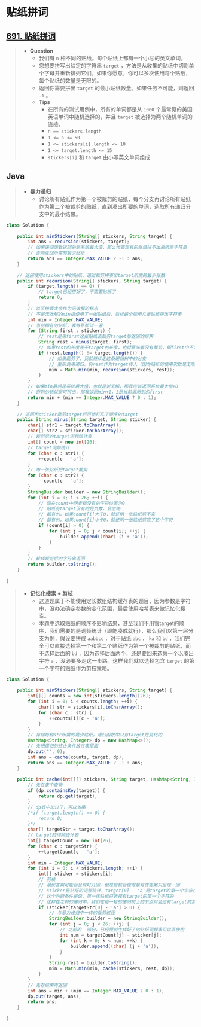 # 贴纸拼词

## [691. 贴纸拼词](https://leetcode.cn/problems/stickers-to-spell-word/)

> - **Question**
>   - 我们有 `n` 种不同的贴纸。每个贴纸上都有一个小写的英文单词。
>   - 您想要拼写出给定的字符串 `target` ，方法是从收集的贴纸中切割单个字母并重新排列它们。如果你愿意，你可以多次使用每个贴纸，每个贴纸的数量是无限的。
>   - 返回你需要拼出 `target` 的最小贴纸数量。如果任务不可能，则返回  `-1` 。
>   - **Tips**
>     - 在所有的测试用例中，所有的单词都是从 `1000` 个最常见的美国英语单词中随机选择的，并且 `target` 被选择为两个随机单词的连接。
>     - `n == stickers.length`
>     - `1 <= n <= 50`
>     - `1 <= stickers[i].length <= 10`
>     - `1 <= target.length <= 15`
>     - `stickers[i]` 和 `target` 由小写英文单词组成

## Java

> - **暴力递归**
>   - 讨论所有贴纸作为第一个被裁剪的贴纸，每个分支再讨论所有贴纸作为第二个被裁剪的贴纸，直到凑出所要的单词，选取所有递归分支中的最小结果。

```java
class Solution {
    
    public int minStickers(String[] stickers, String target) {
        int ans = recursion(stickers, target);
        // 如果递归函数返回的是系统最大值，那么代表现有的贴纸拼不出来所需字符串
        // 否则返回所需的最少贴纸
        return ans == Integer.MAX_VALUE ? -1 : ans;
    }
    
    // 返回使用stickers中的贴纸，通过裁剪拼凑出target所需的最少张数
    public int recursion(String[] stickers, String target) {
        if (target.length() == 0) {
            // target已经拼好了，不需要贴纸了
            return 0;
        }
        // 以系统最大值作为无效解的标志
        // 不是无效解的min指使用了一张贴纸后，后续最少能用几张贴纸拼出字符串
        int min = Integer.MAX_VALUE;
        // 当前拥有的贴纸，我每张都试一遍
        for (String first : stickers) {
            // rest是用first这张贴纸去裁剪target后返回的结果
            String rest = minus(target, first);
            // 如果rest的长度等于target的长度，也就意味着没有裁剪，即first中不包含target的任一字符
            if (rest.length() != target.length()) {
                // 如果裁剪了，我就继续走这条递归树中的分支
                // 重新调用递归，将rest作为target传入（因为贴纸的使用次数是无限的，下一次又会拿全部的贴纸出来看看）
                min = Math.min(min, recursion(stickers, rest));
            }
        }
        // 如果min最后是系统最大值，也就是说无解，那我应该返回系统最大值+0
        // 否则的话就是可拼出，那我返回min+1，1是当前遍历到的first
        return min + (min == Integer.MAX_VALUE ? 0 : 1);
    }
    
    // 返回用sticker裁剪target后可能打乱了顺序的target
    public String minus(String target, String sticker) {
        char[] str1 = target.toCharArray();
        char[] str2 = sticker.toCharArray();
        // 裁剪后的target词频统计表
        int[] count = new int[26];
        // target词频统计
        for (char c : str1) {
            ++count[c - 'a'];
        }
        // 用一张贴纸把target裁剪
        for (char c : str2) {
            --count[c - 'a'];
        }
        StringBuilder builder = new StringBuilder();
        for (int i = 0; i < 26; ++i) {
            // 现在count中两者都没有的字符位置为0
            // 贴纸有target没有的是负数，会忽略
            // 都有的，如果count[i]大于0，就证明一张贴纸剪不完
            // 都有的，如果count[i]小于0，就证明一张贴纸剪完了这个字符
            if (count[i] > 0) {
                for (int j = 0; j < count[i]; ++j) {
                    builder.append((char) (i + 'a'));
                }
            }
        }
        // 转成裁剪后的字符串返回
        return builder.toString();
    }
    
}
```

> - **记忆化搜索 + 剪枝**
>   - 这道题属于不能使用定长数组结构缓存表的题目，因为参数是字符串，没办法确定参数的变化范围，最后使用哈希表来做记忆化搜索。
>   - 本题中选取贴纸的顺序不影响结果，甚至我们不用管target的顺序，我们需要的是词频统计（即能凑成就行），那么我们以第一层分支为例，假设要拼成 `aabbcc` ，对于贴纸 `abc` ， `ka` 和 `bd` ，我们完全可以直接选择第一个和第二个贴纸作为第一个被裁剪的贴纸，而不选择后面的 `bd` ，因为选择后面两个，还是要回来选第一个以凑出字符 `a` ，没必要多走这一步路。这样我们就以选择包含 `target` 的第一个字符的贴纸作为剪枝策略。

```java
class Solution {
    
    public int minStickers(String[] stickers, String target) {
        int[][] counts = new int[stickers.length][26];
        for (int i = 0; i < counts.length; ++i) {
            char[] str = stickers[i].toCharArray();
            for (char c : str) {
                ++counts[i][c - 'a'];
            }
        }
        // 存储每种str所需的最少贴纸，递归函数中只有target是变化的
        HashMap<String, Integer> dp = new HashMap<>();
        // 先把递归的终止条件放在表里面
        dp.put("", 0);
        int ans = cache(counts, target, dp);
        return ans == Integer.MAX_VALUE ? -1 : ans;
    }
    
    public int cache(int[][] stickers, String target, HashMap<String, Integer> dp) {
        // 先在表中查询
        if (dp.containsKey(target)) {
            return dp.get(target);
        }
        // dp表中加过了，可以省略
        /*if (target.length() == 0) {
            return 0;
        }*/
        char[] targetStr = target.toCharArray();
        // target的词频统计表
        int[] targetCount = new int[26];
        for (char c : targetStr) {
            ++targetCount[c - 'a'];
        }
        int min = Integer.MAX_VALUE;
        for (int i = 0; i < stickers.length; ++i) {
            int[] sticker = stickers[i];
            // 剪枝
            // 最优答案可能会呈现好几回，但是剪枝会使得最有优答案只呈现一回
            // sticker是贴纸的词频统计，target[0] - 'a'是target的第一个字符在26个字母中的位置
            // 这个判断条件是说，第一张贴纸只选择有target的第一个字符的
            // 这样在之前的递归中，我们在每一轮的递归树上的节点只会走有target的第一个字符的那部分树，这并不影响你找到最优解，因为顺序不影响结果
            if (sticker[targetStr[0] - 'a'] > 0) {
                // 与暴力递归中一样的裁剪过程
                StringBuilder builder = new StringBuilder();
                for (int j = 0; j < 26; ++j) {
                    // 之前的--部分，已经提前生成好了的贴纸词频表可以直接用
                    int num = targetCount[j] - sticker[j];
                    for (int k = 0; k < num; ++k) {
                        builder.append((char) (j + 'a'));
                    }
                }
                String rest = builder.toString();
                min = Math.min(min, cache(stickers, rest, dp));
            }
        }
        // 先存结果再返回
        int ans = min + (min == Integer.MAX_VALUE ? 0 : 1);
        dp.put(target, ans);
        return ans;
    }
    
}
```
